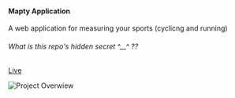 #### Mapty Application 

A web application for measuring your sports (cyclicng and running) 

###### What is this repo's hidden  secret ^__^ ??

[Live](https://tamana543.github.io/Mapty-app/)

![Project Overwiew](https://github.com/user-attachments/assets/37a83e53-7682-4baa-a470-090026de59a4)
